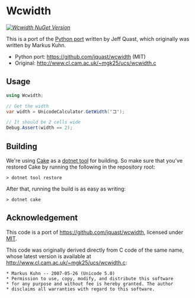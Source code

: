 # Wcwidth

_[![Wcwidth NuGet Version](https://img.shields.io/nuget/v/Wcwidth.svg?style=flat&label=NuGet%3A%20Wcwidth)](https://www.nuget.org/packages/Wcwidth)_

This is a port of the [Python port](https://github.com/jquast/wcwidth) 
written by Jeff Quast, which originally was written by Markus Kuhn.

* Python port: https://github.com/jquast/wcwidth (MIT)
* Original: http://www.cl.cam.ac.uk/~mgk25/ucs/wcwidth.c

## Usage

```csharp
using Wcwidth;

// Get the width
var width = UnicodeCalculator.GetWidth('コ');

// It should be 2 cells wide
Debug.Assert(width == 2);
```

## Building

We're using [Cake](https://github.com/cake-build/cake) as a 
[dotnet tool](https://docs.microsoft.com/en-us/dotnet/core/tools/global-tools) 
for building. So make sure that you've restored Cake by running 
the following in the repository root:

```
> dotnet tool restore
```

After that, running the build is as easy as writing:

```
> dotnet cake
```

## Acknowledgement

This code is a port of https://github.com/jquast/wcwidth,
licensed under [MIT](https://github.com/jquast/wcwidth/blob/dc720a9a4c3c6ae6c5b16a552cfe5186dde22551/LICENSE).

This code was originally derived directly from C code of the same name, 
whose latest version is available at http://www.cl.cam.ac.uk/~mgk25/ucs/wcwidth.c:

```
* Markus Kuhn -- 2007-05-26 (Unicode 5.0)
* Permission to use, copy, modify, and distribute this software
* for any purpose and without fee is hereby granted. The author
* disclaims all warranties with regard to this software.
```